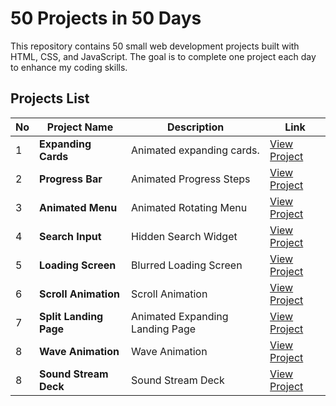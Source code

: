 # 50 Projects in 50 Days
This repository contains 50 small web development projects built with HTML, CSS, and JavaScript. The goal is to complete one project each day to enhance my coding skills.

## Projects List

| No  | Project Name         | Description                               | Link    |
| --- | -------------------- | ----------------------------------------- | ------- |
| 1   | **Expanding Cards**   | Animated expanding cards.  | [View Project](https://github.com/furkanturkerr/50-projects-in-50-days/tree/main/Project-1) |
| 2   | **Progress Bar**   | Animated Progress Steps   | [View Project](https://github.com/furkanturkerr/50-projects-in-50-days/tree/main/Project-2) |
| 3   | **Animated Menu**  | Animated Rotating Menu  | [View Project](https://github.com/furkanturkerr/50-projects-in-50-days/tree/main/Project-3) |
| 4   | **Search Input**  | Hidden Search Widget  | [View Project](https://github.com/furkanturkerr/50-projects-in-50-days/tree/main/Project-4) |
| 5   | **Loading Screen**  | Blurred Loading Screen  | [View Project](https://github.com/furkanturkerr/50-projects-in-50-days/tree/main/Project-5) |
| 6   | **Scroll Animation**  | Scroll Animation  | [View Project](https://github.com/furkanturkerr/50-projects-in-50-days/tree/main/Project-6) |
| 7   | **Split Landing Page**  | Animated Expanding Landing Page  | [View Project](https://github.com/furkanturkerr/50-projects-in-50-days/tree/main/Project-7) |
| 8   | **Wave Animation**  | Wave Animation  | [View Project](https://github.com/furkanturkerr/50-projects-in-50-days/tree/main/Project-8) |
| 8   | **Sound Stream Deck**  | Sound Stream Deck | [View Project](https://github.com/furkanturkerr/50-projects-in-50-days/tree/main/Project-9) |
